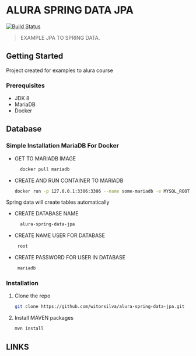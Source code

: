 # ALURA SPRING DATA JPA 

[![Build Status](https://travis-ci.org/joemccann/dillinger.svg?branch=master)](https://travis-ci.org/joemccann/dillinger)

> EXAMPLE JPA TO SPRING DATA.

<!-- GETTING STARTED -->
## Getting Started

Project created for examples to alura course

### Prerequisites

* JDK 8
* MariaDB
* Docker
  
## Database

### Simple Installation  MariaDB For Docker

* GET TO MARIADB IMAGE
    ```sh
      docker pull mariadb
  ```
  
* CREATE AND RUN CONTAINER TO MARIADB
    ```sh
    docker run -p 127.0.0.1:3306:3306 --name some-mariadb -e MYSQL_ROOT_PASSWORD=mariadb -d mariadb:latest
    ``` 

Spring data will create tables automatically

* CREATE DATABASE NAME

   ```sh
     alura-spring-data-jpa
    ```
* CREATE NAME USER FOR DATABASE 

   ```sh
    root
    ```
* CREATE PASSWORD FOR USER IN DATABASE

   ```sh
    mariadb
    ```
    
### Installation

1. Clone the repo
   ```sh
   git clone https://github.com/witorsilva/alura-spring-data-jpa.git
   ```
2. Install MAVEN packages
   ```sh
   mvn install
   ```

<!-- MARKDOWN LINKS & IMAGES -->
## LINKS
<!-- https://www.markdownguide.org/basic-syntax/#reference-style-links -->
[JDK8]: https://www.oracle.com/br/java/technologies/javase/javase-jdk8-downloads.html
[DOCKER]: https://www.docker.com/
[MAVEN]: https://maven.apache.org/
[MARIADB DOCKER]: https://hub.docker.com/_/mariadb
[MARIADB]: https://mariadb.org/
